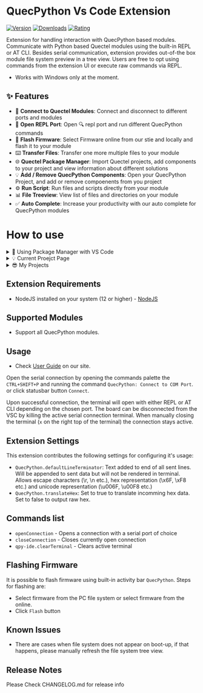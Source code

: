 # QuecPython Vs Code Extension

[![Version](https://img.shields.io/visual-studio-marketplace/v/Quectel.qpy-ide)](https://marketplace.visualstudio.com/items?itemName=Quectel.qpy-ide)
[![Downloads](https://img.shields.io/visual-studio-marketplace/d/Quectel.qpy-ide)](https://marketplace.visualstudio.com/items?itemName=Quectel.qpy-ide)
[![Rating](https://img.shields.io/visual-studio-marketplace/r/Quectel.qpy-ide)](https://marketplace.visualstudio.com/items?itemName=Quectel.qpy-ide)

Extension for handling interaction with QuecPython based modules. Communicate with Python based Quectel modules using the built-in REPL or AT CLI. Besides serial communication, extension provides out-of-the box module file system preview in a tree view. Users are free to opt using commands from the extension UI or execute raw commands via REPL.

- Works with Windows only at the moment.

## ✨ Features

- 🎯 **Connect to Quectel Modules**: Connect and disconnect to different ports and modules
- 📁 **Open REPL Port**: Open 🔍 repl port and run different QuecPython commands
- 🔘 **Flash Firmware**: Select Firmware online from our stie and locally and flash it to your module
- ⌨️ **Transfer Files**: Transfer one more multiple files to your module
- 🌐 **Quectel Package Manager**: Import Quectel projects, add components to your project and view information about different solutions
- 💡 **Add / Remove QuecPython Components**: Open your QuecPython Project, and add or remove compoenents from you project
- ⚙️ **Run Script**: Run files and scripts directly from your module
- 📊 **File Treeview**: View list of files and directories on your module
- ✅ **Auto Complete**: Increase your productivity with our auto complete for QuecPython modules

# How to use

<details>
<summary>📖 Using Package Manager with VS Code</summary>

## Using Package manger with VS Code

1. From QuecPython menu -> Quick Access -> QuecPython Projects -> Projects + Components

<p>
  <img src="https://raw.githubusercontent.com/QuecPython/vscode-extension-issues/refs/heads/main/images/menu.png" alt="Select Menu">
</p>

2. List of Projects + Components will show in the panel
<p>
  <img src="https://raw.githubusercontent.com/QuecPython/vscode-extension-issues/refs/heads/main/images/main-panel.png" alt="Main Panel">
</p>

3. From the panel, you can view usig view button for a project of component, which will show readme + submodules for project or component.
<p>
  <img src="https://raw.githubusercontent.com/QuecPython/vscode-extension-issues/refs/heads/main/images/view-button.png" alt="Ciew Button">
</p>
<p>
  <img src="https://raw.githubusercontent.com/QuecPython/vscode-extension-issues/refs/heads/main/images/readme-info.png" alt="View Info">
</p>

<b>Note:</b> View button will always show the info of project, component or submodule.

4. From Main Panel, Import button will clone the project to your machine.

  - click import
<p>
  <img src="https://raw.githubusercontent.com/QuecPython/vscode-extension-issues/refs/heads/main/images/import-button.png" alt="Import Button">
</p>

  - choose where to save the project
  - please wait while the extension clone the project
  - when done, the extension will open the new project

<p>
  <img src="https://raw.githubusercontent.com/QuecPython/vscode-extension-issues/refs/heads/main/images/clone-done.png" alt="Clone Done">
</p>

5. From Main Panel, Add to project button will clone the submodule to your current open project.

<p>
  <img src="https://raw.githubusercontent.com/QuecPython/vscode-extension-issues/refs/heads/main/images/add-to-project.png" alt="Add to Project">
</p>

<b>Note 1:</b> Add to project will work only when there's an open project already.
If there's no project open, the button will be disabled.

<b>Note 2:</b> Add to project and these submodules can be used and cloned with any of client QuecPython projects or with our projects from our github.

6. Banner buttons, and search fields are give a better experience while using the extension

<p>
  <img src="https://raw.githubusercontent.com/QuecPython/vscode-extension-issues/refs/heads/main/images/banner-buttons.png" alt="Banners Buttons">
</p>

  - Show all / Hide All: Show or Hide all the items from projects + components list.
  - New Project: Create a new project.
  - Home: Redirect to main page (Not active when user is alraedy at main page).
  - Back: go back to previouse page (active only when previouse page is avilable).
  - Search Projects / Components: search the list of Projects or Components.
  - Show More:show the list of Projects or Components.

</details>

<details>
<summary>💡 Current Proejct Page</summary>

## 💡 Current Proejct Page

<b>❗❗ Please Import + Open QuecPython proejct to use this tab. </b>

1. From QuecPython menu -> Quick Access -> QuecPython Projects -> Current Project

<p>
  <img src="https://raw.githubusercontent.com/QuecPython/vscode-extension-issues/refs/heads/main/images/menu-current-project.png" alt="menu-current-project">
</p>

2. Project Readme + list of submodules will show
<p>
  <img src="https://raw.githubusercontent.com/QuecPython/vscode-extension-issues/refs/heads/main/images/currnt-project-main-panel.png" alt="currnt-project-main-panel">
</p>

3. From the panel, you can view usig view button for a project of component, which will show readme + submodules for project or component.
<p>
  <img src="https://raw.githubusercontent.com/QuecPython/vscode-extension-issues/refs/heads/main/images/current-project-buttons.png" alt="Ciew Button">
</p>

4. To add more components to your quecpython project, please open Components -> choose component you want -> click on add-to-project button.
<p>
  <img src="https://raw.githubusercontent.com/QuecPython/vscode-extension-issues/refs/heads/main/images/current-project-add-button.png" alt="Ciew Button">
</p>

<b>Note: </b> If the project is not quecpython, you'll have an error message.
<p>
  <img src="https://raw.githubusercontent.com/QuecPython/vscode-extension-issues/refs/heads/main/images/current-project-closed.png" alt="Ciew Button">
</p>
</details>

<details>
<summary> 😎 My Projects</summary>

## 😎 My Projects Page

<b>❗❗ This tab wil show QuecPython projects, after you import them. </b>

1. From QuecPython menu -> Quick Access -> QuecPython Projects -> My Projects

<p>
  <img src="https://raw.githubusercontent.com/QuecPython/vscode-extension-issues/refs/heads/main/images/menu-my-projects.png" alt="menu-my-projects">
</p>

2. List of proejcts will show, if you have any projects imported.

</details>

## Extension Requirements
- NodeJS installed on your system (12 or higher) - [NodeJS](https://nodejs.org)

## Supported Modules
- Support all QuecPython modules.

## Usage

- Check [User Guide](https://developer.quectel.com/doc/quecpython/Application_guide/en/dev-tools/VSCode-Plugin-quecpython/index.html) on our site.

Open the serial connection by opening the commands palette the `CTRL+SHIFT+P` and running the command `QuecPython: Connect to COM Port`.
or click statusbar button `Connect`.

Upon successful connection, the terminal will open with either REPL or AT CLI depending on the chosen port. The board can be disconnected from the VSC by killing the active serial connection terminal. When manually closing the terminal (`x` on the right top of the terminal) the connection stays active.

## Extension Settings

This extension contributes the following settings for configuring it's usage:

* `QuecPython.defaultLineTerminator`: Text added to end of all sent lines. Will be appended to sent data but will not be rendered in terminal. Allows escape characters (\\r, \\n etc.), hex    representation (\\x6F, \\xF8 etc.) and unicode representation (\\u006F, \\u00F8 etc.)
* `QuecPython.translateHex`: Set to true to translate incomming hex data. Set to false to output raw hex.

## Commands list

* `openConnection` - Opens a connection with a serial port of choice
* `closeConnection` - Closes currently open connection
* `qpy-ide.clearTerminal` - Clears active terminal

## Flashing Firmware
It is possible to flash firmware using built-in activity bar `QuecPython`.
Steps for flashing are:
* Select firmware from the PC file system or select firmware from the online.
* Click `Flash` button

## Known Issues
* There are cases when file system does not appear on boot-up, if that happens, please manually refresh the file system tree view.

## Release Notes
Please Check CHANGELOG.md for release info